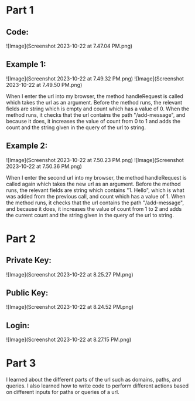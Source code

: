 # Part 1
## Code:
![Image](Screenshot 2023-10-22 at 7.47.04 PM.png)
## Example 1:
![Image](Screenshot 2023-10-22 at 7.49.32 PM.png)
![Image](Screenshot 2023-10-22 at 7.49.50 PM.png)

When I enter the url into my browser, the method handleRequest is called which takes the url as an argument. Before the method runs, the relevant fields are string which is empty and count which has a value of 0. When the method runs, it checks that the url contains the path "/add-message", and because it does, it increases the value of count from 0 to 1 and adds the count and the string given in the query of the url to string.
## Example 2:
![Image](Screenshot 2023-10-22 at 7.50.23 PM.png)
![Image](Screenshot 2023-10-22 at 7.50.36 PM.png)

When I enter the second url into my browser, the method handleRequest is called again which takes the new url as an argument. Before the method runs, the relevant fields are string which contains "1. Hello", which is what was added from the previous call, and count which has a value of 1. When the method runs, it checks that the url contains the path "/add-message", and because it does, it increases the value of count from 1 to 2 and adds the current count and the string given in the query of the url to string.

# Part 2
## Private Key:
![Image](Screenshot 2023-10-22 at 8.25.27 PM.png)
## Public Key:
![Image](Screenshot 2023-10-22 at 8.24.52 PM.png)
## Login:
![Image](Screenshot 2023-10-22 at 8.27.15 PM.png)

# Part 3
I learned about the different parts of the url such as domains, paths, and queries. I also learned how to write code to perform different actions based on different inputs for paths or queries of a url.
